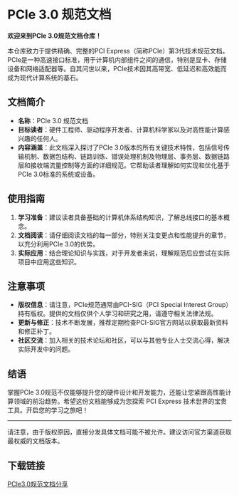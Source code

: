 # PCIe 3.0 规范文档

**欢迎来到PCIe 3.0规范文档仓库！**

本仓库致力于提供精确、完整的PCI Express（简称PCIe）第3代技术规范文档。PCIe是一种高速接口标准，用于计算机内部组件之间的通信，特别是显卡、存储设备和网络适配器等。自其问世以来，PCIe技术因其高带宽、低延迟和高效能而成为现代计算系统的基石。

## 文档简介

- **名称**：PCIe 3.0 规范文档
- **目标读者**：硬件工程师、驱动程序开发者、计算机科学家以及对高性能计算感兴趣的任何人。
- **内容涵盖**：此文档深入探讨了PCIe 3.0版本的所有关键技术特性，包括信号传输机制、数据包结构、链路训练、错误处理机制及物理层、事务层、数据链路层和接收端流量控制等方面的详细规范。它帮助读者理解如何实现和优化基于PCIe 3.0标准的系统或设备。

## 使用指南

1. **学习准备**：建议读者具备基础的计算机体系结构知识，了解总线接口的基本概念。
2. **文档阅读**：请仔细阅读文档的每一部分，特别关注变更点和性能提升的章节，以充分利用PCIe 3.0的优势。
3. **实际应用**：结合理论知识与实践，对于开发者来说，理解规范后应尝试在实际项目中应用这些知识。

## 注意事项

- **版权信息**：请注意，PCIe规范通常由PCI-SIG（PCI Special Interest Group）持有版权。提供的文档仅供个人学习和研究之用，请遵守相关法律法规。
- **更新与修正**：技术不断发展，推荐定期检查PCI-SIG官方网站以获取最新资料和修正补丁。
- **社区交流**：加入相关的技术论坛和社区，可以与其他专业人士交流心得，解决实际开发中的问题。

## 结语

掌握PCIe 3.0规范不仅能够提升您的硬件设计和开发能力，还能让您紧跟高性能计算领域的前沿趋势。希望这份文档能够成为您探索 PCI Express 技术世界的宝贵工具。开启您的学习之旅吧！

---

请注意，由于版权原因，直接分发具体文档可能不被允许。建议访问官方渠道获取最权威的文档版本。

## 下载链接

[PCIe3.0规范文档分享](https://pan.quark.cn/s/40f439a4cf7c)
